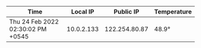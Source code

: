 | Time     | Local IP | Public IP | Temperature |
| ----------- | ----------- | ----------- | ----------- |
| Thu 24 Feb 2022 02:30:02 PM +0545      | 10.0.2.133     | 122.254.80.87  | 48.9° |
